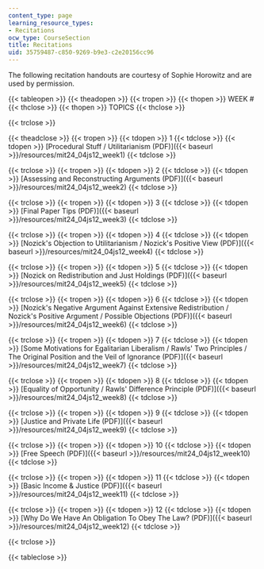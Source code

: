 ```yaml
---
content_type: page
learning_resource_types:
- Recitations
ocw_type: CourseSection
title: Recitations
uid: 35759487-c850-9269-b9e3-c2e20156cc96
---
```


The following recitation handouts are courtesy of Sophie Horowitz and are used by permission.

{{< tableopen >}}
{{< theadopen >}}
{{< tropen >}}
{{< thopen >}}
WEEK #
{{< thclose >}}
{{< thopen >}}
TOPICS
{{< thclose >}}

{{< trclose >}}

{{< theadclose >}}
{{< tropen >}}
{{< tdopen >}}
1
{{< tdclose >}}
{{< tdopen >}}
[Procedural Stuff / Utilitarianism (PDF)]({{< baseurl >}}/resources/mit24_04js12_week1)
{{< tdclose >}}

{{< trclose >}}
{{< tropen >}}
{{< tdopen >}}
2
{{< tdclose >}}
{{< tdopen >}}
[Assessing and Reconstructing Arguments (PDF)]({{< baseurl >}}/resources/mit24_04js12_week2)
{{< tdclose >}}

{{< trclose >}}
{{< tropen >}}
{{< tdopen >}}
3
{{< tdclose >}}
{{< tdopen >}}
[Final Paper Tips (PDF)]({{< baseurl >}}/resources/mit24_04js12_week3)
{{< tdclose >}}

{{< trclose >}}
{{< tropen >}}
{{< tdopen >}}
4
{{< tdclose >}}
{{< tdopen >}}
[Nozick's Objection to Utilitarianism / Nozick's Positive View (PDF)]({{< baseurl >}}/resources/mit24_04js12_week4)
{{< tdclose >}}

{{< trclose >}}
{{< tropen >}}
{{< tdopen >}}
5
{{< tdclose >}}
{{< tdopen >}}
[Nozick on Redistribution and Just Holdings (PDF)]({{< baseurl >}}/resources/mit24_04js12_week5)
{{< tdclose >}}

{{< trclose >}}
{{< tropen >}}
{{< tdopen >}}
6
{{< tdclose >}}
{{< tdopen >}}
[Nozick's Negative Argument Against Extensive Redistribution / Nozick's Positive Argument / Possible Objections (PDF)]({{< baseurl >}}/resources/mit24_04js12_week6)
{{< tdclose >}}

{{< trclose >}}
{{< tropen >}}
{{< tdopen >}}
7
{{< tdclose >}}
{{< tdopen >}}
[Some Motivations for Egalitarian Liberalism / Rawls' Two Principles / The Original Position and the Veil of Ignorance (PDF)]({{< baseurl >}}/resources/mit24_04js12_week7)
{{< tdclose >}}

{{< trclose >}}
{{< tropen >}}
{{< tdopen >}}
8
{{< tdclose >}}
{{< tdopen >}}
[Equality of Opportunity / Rawls' Difference Principle (PDF)]({{< baseurl >}}/resources/mit24_04js12_week8)
{{< tdclose >}}

{{< trclose >}}
{{< tropen >}}
{{< tdopen >}}
9
{{< tdclose >}}
{{< tdopen >}}
[Justice and Private Life (PDF)]({{< baseurl >}}/resources/mit24_04js12_week9)
{{< tdclose >}}

{{< trclose >}}
{{< tropen >}}
{{< tdopen >}}
10
{{< tdclose >}}
{{< tdopen >}}
[Free Speech (PDF)]({{< baseurl >}}/resources/mit24_04js12_week10)
{{< tdclose >}}

{{< trclose >}}
{{< tropen >}}
{{< tdopen >}}
11
{{< tdclose >}}
{{< tdopen >}}
[Basic Income & Justice (PDF)]({{< baseurl >}}/resources/mit24_04js12_week11)
{{< tdclose >}}

{{< trclose >}}
{{< tropen >}}
{{< tdopen >}}
12
{{< tdclose >}}
{{< tdopen >}}
[Why Do We Have An Obligation To Obey The Law? (PDF)]({{< baseurl >}}/resources/mit24_04js12_week12)
{{< tdclose >}}

{{< trclose >}}

{{< tableclose >}}